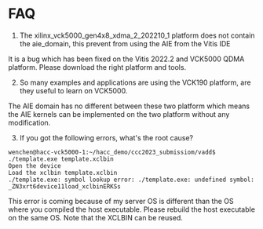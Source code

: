 # FAQ

1. The xilinx_vck5000_gen4x8_xdma_2_202210_1 platform does not contain the aie_domain, this prevent from using the AIE from the Vitis IDE

It is a bug which has been fixed on the Vitis 2022.2 and VCK5000 QDMA platform. Please download the right platform and tools.

2. So many examples and applications are using the VCK190 platform, are they useful to learn on VCK5000.

The AIE domain has no different between these two platform which means the AIE kernels can be implemented on the two platform without any modification.

3. If you got the following errors, what's the root cause?

```
wenchen@hacc-vck5000-1:~/hacc_demo/ccc2023_submissiom/vadd$ ./template.exe template.xclbin
Open the device
Load the xclbin template.xclbin
./template.exe: symbol lookup error: ./template.exe: undefined symbol: _ZN3xrt6device11load_xclbinERKSs

```
This error is coming because of my server OS is different than the OS where you compiled the host executable. 
Please rebuild the host executable on the same OS. Note that the XCLBIN can be reused.

